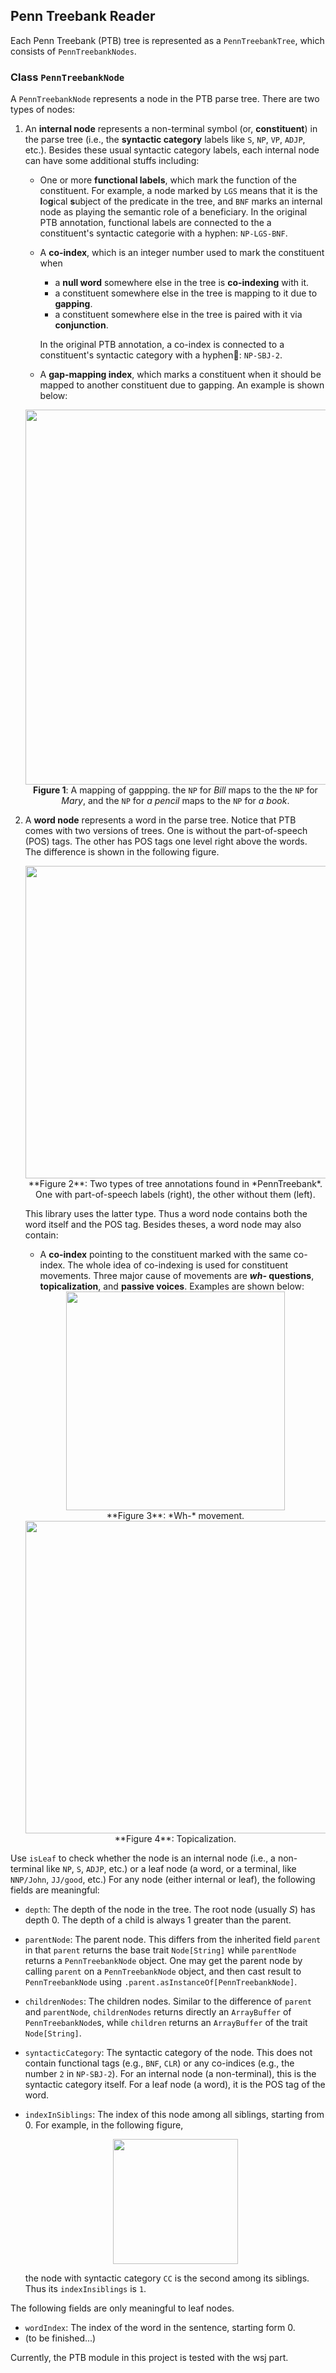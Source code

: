 ## Penn Treebank Reader
Each Penn Treebank (PTB) tree is represented as a `PennTreebankTree`, which consists of
`PennTreebankNodes`. 

### Class `PennTreebankNode`
A `PennTreebankNode` represents a node in the PTB parse tree. There are two types of nodes: 

1.	An **internal node** represents a non-terminal symbol (or, **constituent**) in the parse tree (i.e., the **syntactic category** labels like `S`, `NP`, `VP`, `ADJP`, etc.). Besides these usual syntactic category labels, each internal node can have some additional stuffs including:

	*	One or more **functional labels**, which mark the function of the constituent. For example, a node marked by `LGS` means that it is the **l**o**g**ical **s**ubject of the predicate in the tree, and `BNF` marks an internal node as playing the semantic role of a beneficiary. In the original PTB annotation, functional labels are connected to the a constituent's syntactic categorie with a hyphen: `NP-LGS-BNF`.  
	*	A **co-index**, which is an integer number used to mark the constituent when
	
		*	a **null word** somewhere else in the tree is **co-indexing** with it.
		* 	a constituent somewhere else in the tree is mapping to it due to **gapping**. 
		* 	a constituent somewhere else in the tree is paired with it via **conjunction**. 
		
		In the original PTB annotation, a co-index is connected to a constituent's syntactic category with a hyphen: `NP-SBJ-2`. 
	*	A **gap-mapping index**, which marks a constituent when it should be mapped to another constituent due to gapping. An example is shown below:
	
	<div align="center" style="max-width:600px; margin: 0 auto;"> 
		<img src="http://yuhuan.me/articles/img/ptb-explained/gap-mapping.png" width="600" />
		<b>Figure 1</b>: A mapping of gappping. the <code>NP</code> for <i>Bill</i> maps to the  the <code>NP</code> for <i>Mary</i>, and the <code>NP</code> for <i>a pencil</i> maps to the <code>NP</code> for <i>a book</i>.
	</div>
	
	
	

2.	A **word node** represents a word in the parse tree. Notice that PTB comes with two versions of trees. One is without the part-of-speech (POS) tags. The other has POS tags one level right above the words. The difference is shown in the following figure.
	
	<center><img src="http://yuhuan.me/articles/img/ptb-explained/pos-vs-no-pos.png" width="500" /></center>
	<center> **Figure 2**: Two types of tree annotations found in *PennTreebank*.  One with part-of-speech labels (right), the other without them (left).</center>
	
	This library uses the latter type. Thus a word node contains both the word itself and the POS tag. Besides theses, a word node may also contain: 
	
	*	A **co-index** pointing to the constituent marked with the same co-index. The whole idea of co-indexing is used for constituent movements. Three major cause of movements are **<i>wh-</i> questions**, **topicalization**, and **passive voices**. Examples are shown below: 
	
	<center><img src="http://yuhuan.me/articles/img/ptb-explained/wh-movement.png" width="350" /></center>
	<center> **Figure 3**: *Wh-* movement. </center>
	
	<center><img src="http://yuhuan.me/articles/img/ptb-explained/topicalization.png" width="500" /></center>
	<center> **Figure 4**: Topicalization. </center>


Use `isLeaf` to check whether the node is an internal node (i.e., a non-terminal like `NP`, `S`, `ADJP`, etc.) or a leaf node (a word, or a terminal, like `NNP/John`, `JJ/good`, etc.) For any node (either internal or leaf), the following fields are meaningful:

*	`depth`: The depth of the node in the tree. The root node (usually *S*) has depth 0. The depth of a child is always 1 greater than the parent.
*	`parentNode`: The parent node. This differs from the inherited field `parent` in that `parent` returns the base trait `Node[String]` while `parentNode` returns a `PennTreebankNode` object. One may get the parent node by calling `parent` on a `PennTreebankNode` object, and then cast result to `PennTreebankNode` using `.parent.asInstanceOf[PennTreebankNode]`. 
*	`childrenNodes`: The children nodes. Similar to the difference of `parent` and `parentNode`, `childrenNodes` returns directly an `ArrayBuffer` of `PennTreebankNode`s, while `children` returns an `ArrayBuffer` of the trait `Node[String]`. 
*	`syntacticCategory`: The syntactic category of the node. This does not contain functional tags (e.g., `BNF`, `CLR`) or any co-indices (e.g., the number `2` in `NP-SBJ-2`). For an internal node (a non-terminal), this is the syntactic category itself. For a leaf node (a word), it is the POS tag of the word. 
*	`indexInSiblings`: The index of this node among all siblings, starting from 0. For example, in the following figure, 
	
	<center><img src="http://yuhuan.me/articles/img/ptb-explained/sibling-indices.png" width="200" /></center>
	
	the node with syntactic category `CC` is the second among its siblings. Thus its `indexInsiblings` is `1`.

The following fields are only meaningful to leaf nodes.

*	`wordIndex`: The index of the word in the sentence, starting form 0.
* 	(to be finished...)

Currently, the PTB module in this project is tested with the wsj part. 
